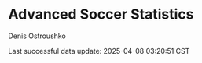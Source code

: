 # Advanced Soccer Statistics
Denis Ostroushko

<!-- gfm -->

Last successful data update: 2025-04-08 03:20:51 CST
